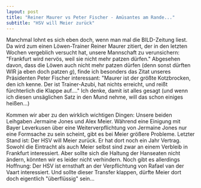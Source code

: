 ```yaml
---
layout: post
title: "Reiner Maurer vs Peter Fischer - Amüsantes am Rande..."
subtitle: "HSV will Meier zurück"
---
```


Manchmal lohnt es sich eben doch, wenn man mal die BILD-Zeitung liest. Da wird zum einen Löwen-Trainer Reiner Maurer zitiert, der in den letzten Wochen vergeblich versucht hat, unsere Mannschaft zu verunsichern: "Frankfurt wird nervös, weil sie nicht mehr patzen dürfen." Abgesehen davon, dass die Löwen auch nicht mehr patzen dürfen (denn sonst dürften WIR ja eben doch patzen *g*), finde ich besonders das Zitat unseres Präsidenten Peter Fischer interessant: "Maurer ist der größte Kotzbrocken, den ich kenne. Der ist Trainer-Azubi, hat nichts erreicht, und reißt fürchterlich die Klappe auf...." Ich denke, damit ist alles gesagt (und wenn ich diesen unsäglichen Satz in den Mund nehme, will das schon einiges heißen...)

Kommen wir aber zu den wirklich wichtigen Dingen: Unsere beiden Leihgaben Jermaine Jones und Alex Meier. Während eine Einigung mit Bayer Leverkusen über eine Weiterverpflichtung von Jermaine Jones nur eine Formsache zu sein scheint, gibt es bei Meier größere Probleme. Letzter Stand ist: Der HSV will Meier zurück. Er hat dort noch ein Jahr Vertrag. Sowohl die Eintracht als auch Meier selbst sind zwar an einem Verbleib in Frankfurt interessiert. Aber sollte sich die Haltung der Hanseaten nicht ändern, könnten wir es leider nicht verhindern. Noch gibt es allerdings Hoffnung: Der HSV ist ernsthaft an der Verpflichtung von Rafael van der Vaart interessiert. Und sollte dieser Transfer klappen, dürfte Meier dort doch eigentlich "überflüssig" sein...
